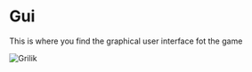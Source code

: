 # Gui
This is where you find the graphical user interface fot the game

![Grilik](https://github.com/NarenAnandh/Grilik/blob/master/Screen%20Shot%202018-02-13%20at%208.21.54%20PM.png)

